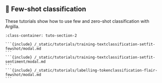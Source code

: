## 🔫 Few-shot classification

These tutorials show how to use few and zero-shot classification with Argilla.
````{grid} 1 1 2 2
:class-container: tuto-section-2

```{include} /_static/tutorials/training-textclassification-setfit-fewshot/modal.md
```
```{include} /_static/tutorials/training-textclassification-setfit-sentiment/modal.md
```
```{include} /_static/tutorials/labelling-tokenclassification-flair-fewshot/modal.md
```

````